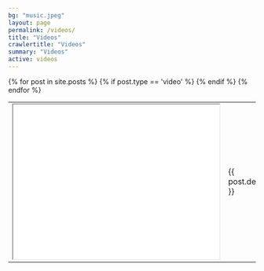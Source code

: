 ```yaml
---
bg: "music.jpeg"
layout: page
permalink: /videos/
title: "Videos"
crawlertitle: "Videos"
summary: "Videos"
active: videos
---
```

 <table style="width:100%">
{% for post in site.posts %}
  {% if post.type == 'video' %}
<tr>
 <td><iframe width="420" height="315"
  src="{{ post.link }}">
  </iframe></td><td> {{ post.description }}</td>
</tr>
  {% endif %}
{% endfor %}
</table> 
